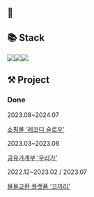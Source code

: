 ## 👋


## 📚 Stack


<img src="https://img.shields.io/badge/JavaScript-F7DF1E?style=for-the-badge&logo=JavaScript&logoColor=white"><img src="https://img.shields.io/badge/React-61DAFB?style=for-the-badge&logo=React&logoColor=black"><img src="https://img.shields.io/badge/typescript-3178C6?style=for-the-badge&logo=typescript&logoColor=white">

                     
## ⚒ Project

### Done

2023.08~2024.07

[쇼핑몰 ‘레코디 슬로우’](https://github.com/rastle-dev/rastle-frontend)

2023.03~2023.06

[공유가계부 ‘우리가’](https://github.com/Uliga/Uliga_Frontend)

2022.12~2023.02 / 2023.07

[물물교환 플랫폼 ‘코끼리’](https://github.com/F3F-T/COKIRI)
